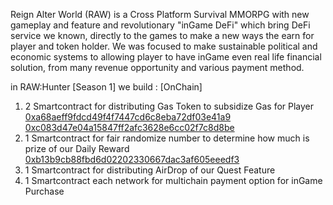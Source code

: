 Reign Alter World (RAW) is a Cross Platform Survival MMORPG with new gameplay and feature and revolutionary "inGame DeFi" which bring DeFi service we known,
directly to the games to make a new ways the earn for player and token holder.
We was focused to make sustainable political and economic systems to allowing player to have inGame even real life financial solution,
from many revenue opportunity and various payment method.

in RAW:Hunter [Season 1] we build : [OnChain]
1. 2 Smartcontract for distributing Gas Token to subsidize Gas for Player
   <br>[0xa68aeff9fdcd49f4f7447cd6c8eba72df03e41a9](https://kairos.kaiascan.io/address/0xa68aeff9fdcd49f4f7447cd6c8eba72df03e41a9)
   <br>[0xc083d47e04a15847ff2afc3628e6cc02f7c8d8be](https://kairos.kaiascan.io/address/0xc083d47e04a15847ff2afc3628e6cc02f7c8d8be)
2. 1 Smartcontract for fair randomize number to determine how much is prize of our Daily Reward
   <br>[0xb13b9cb88fbd6d02202330667dac3af605eeedf3](https://kairos.kaiascan.io/address/0xb13b9cb88fbd6d02202330667dac3af605eeedf3)
4. 1 Smartcontract for distributing AirDrop of our Quest Feature
5. 1 Smartcontract each network for multichain payment option for inGame Purchase


